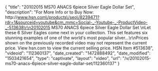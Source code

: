 {
    "title": "20102015 MS70 ANACS 6piece Silver Eagle Dollar Set",
    "description": "For More Info or to Buy Now: http:\/\/www.hsn.com\/products\/seo\/8239471?rdr=1&sourceid=youtube&cm_mmc=Social-_-Youtube-_-ProductVideo-_-513638\r\n20102015 MS70 ANACS 6piece Silver Eagle Dollar Set \nLet these 6 Silver Eagles come next in your collection. This set features six stunning examples of one of the world's most popular silver...\r\nPrices shown on the previously recorded video may not represent the current price.  View hsn.com to view the current selling price. HSN Item #513638",
    "videoid": "112360137",
    "date_created": "1472888492",
    "date_modified": "1503421654",
    "type": "captivate",
    "layout": "video",
    "url": "\/v\/20102015-ms70-anacs-6piece-silver-eagle-dollar-set\/112360137"
}